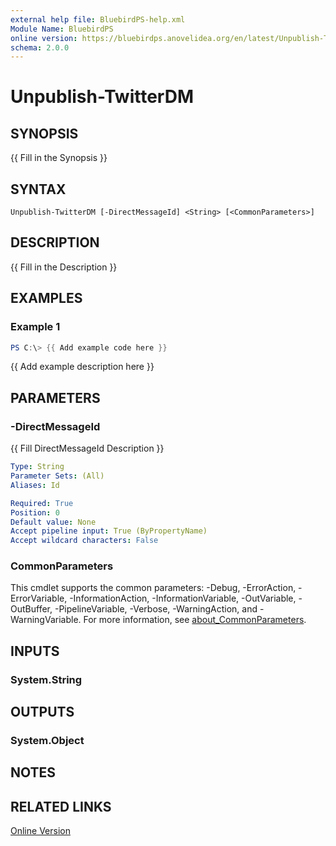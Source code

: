 ```yaml
---
external help file: BluebirdPS-help.xml
Module Name: BluebirdPS
online version: https://bluebirdps.anovelidea.org/en/latest/Unpublish-TwitterDM
schema: 2.0.0
---
```


# Unpublish-TwitterDM

## SYNOPSIS
{{ Fill in the Synopsis }}

## SYNTAX

```
Unpublish-TwitterDM [-DirectMessageId] <String> [<CommonParameters>]
```

## DESCRIPTION
{{ Fill in the Description }}

## EXAMPLES

### Example 1
```powershell
PS C:\> {{ Add example code here }}
```

{{ Add example description here }}

## PARAMETERS

### -DirectMessageId
{{ Fill DirectMessageId Description }}

```yaml
Type: String
Parameter Sets: (All)
Aliases: Id

Required: True
Position: 0
Default value: None
Accept pipeline input: True (ByPropertyName)
Accept wildcard characters: False
```

### CommonParameters

This cmdlet supports the common parameters: -Debug, -ErrorAction, -ErrorVariable, -InformationAction, -InformationVariable, -OutVariable, -OutBuffer, -PipelineVariable, -Verbose, -WarningAction, and -WarningVariable. For more information, see [about_CommonParameters](http://go.microsoft.com/fwlink/?LinkID=113216).

## INPUTS

### System.String

## OUTPUTS

### System.Object

## NOTES

## RELATED LINKS

[Online Version](https://bluebirdps.anovelidea.org/en/latest/Unpublish-TwitterDM)
